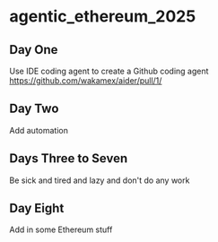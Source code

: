 # agentic_ethereum_2025

## Day One

Use IDE coding agent to create a Github coding agent https://github.com/wakamex/aider/pull/1/

## Day Two

Add automation

## Days Three to Seven

Be sick and tired and lazy and don't do any work

## Day Eight

Add in some Ethereum stuff
